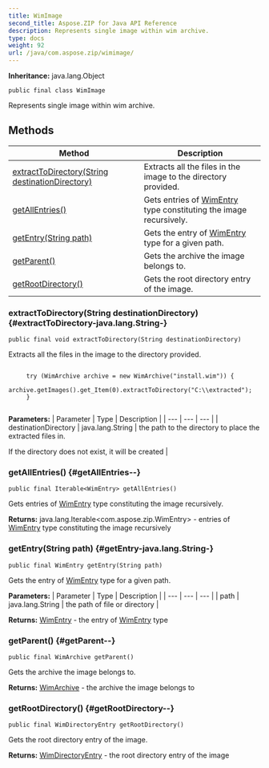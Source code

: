 ```yaml
---
title: WimImage
second_title: Aspose.ZIP for Java API Reference
description: Represents single image within wim archive.
type: docs
weight: 92
url: /java/com.aspose.zip/wimimage/
---
```


**Inheritance:**
java.lang.Object
```
public final class WimImage
```

Represents single image within wim archive.
## Methods

| Method | Description |
| --- | --- |
| [extractToDirectory(String destinationDirectory)](#extractToDirectory-java.lang.String-) | Extracts all the files in the image to the directory provided. |
| [getAllEntries()](#getAllEntries--) | Gets entries of [WimEntry](../../com.aspose.zip/wimentry) type constituting the image recursively. |
| [getEntry(String path)](#getEntry-java.lang.String-) | Gets the entry of [WimEntry](../../com.aspose.zip/wimentry) type for a given path. |
| [getParent()](#getParent--) | Gets the archive the image belongs to. |
| [getRootDirectory()](#getRootDirectory--) | Gets the root directory entry of the image. |
### extractToDirectory(String destinationDirectory) {#extractToDirectory-java.lang.String-}
```
public final void extractToDirectory(String destinationDirectory)
```


Extracts all the files in the image to the directory provided.

```

     try (WimArchive archive = new WimArchive("install.wim")) {
         archive.getImages().get_Item(0).extractToDirectory("C:\\extracted");
     }
 
```



**Parameters:**
| Parameter | Type | Description |
| --- | --- | --- |
| destinationDirectory | java.lang.String | the path to the directory to place the extracted files in.

If the directory does not exist, it will be created |

### getAllEntries() {#getAllEntries--}
```
public final Iterable<WimEntry> getAllEntries()
```


Gets entries of [WimEntry](../../com.aspose.zip/wimentry) type constituting the image recursively.

**Returns:**
java.lang.Iterable&lt;com.aspose.zip.WimEntry&gt; - entries of [WimEntry](../../com.aspose.zip/wimentry) type constituting the image recursively
### getEntry(String path) {#getEntry-java.lang.String-}
```
public final WimEntry getEntry(String path)
```


Gets the entry of [WimEntry](../../com.aspose.zip/wimentry) type for a given path.

**Parameters:**
| Parameter | Type | Description |
| --- | --- | --- |
| path | java.lang.String | the path of file or directory |

**Returns:**
[WimEntry](../../com.aspose.zip/wimentry) - the entry of [WimEntry](../../com.aspose.zip/wimentry) type
### getParent() {#getParent--}
```
public final WimArchive getParent()
```


Gets the archive the image belongs to.

**Returns:**
[WimArchive](../../com.aspose.zip/wimarchive) - the archive the image belongs to
### getRootDirectory() {#getRootDirectory--}
```
public final WimDirectoryEntry getRootDirectory()
```


Gets the root directory entry of the image.

**Returns:**
[WimDirectoryEntry](../../com.aspose.zip/wimdirectoryentry) - the root directory entry of the image

